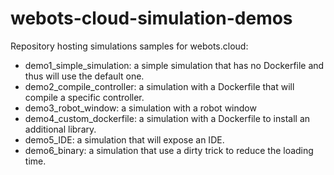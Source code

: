 # webots-cloud-simulation-demos
Repository hosting simulations samples for webots.cloud:
 - demo1_simple_simulation: a simple simulation that has no Dockerfile and thus will use the default one.
 - demo2_compile_controller: a simulation with a Dockerfile that will compile a specific controller.
 - demo3_robot_window: a simulation with a robot window
 - demo4_custom_dockerfile: a simulation with a Dockerfile to install an additional library.
 - demo5_IDE: a simulation that will expose an IDE.
 - demo6_binary: a simulation that use a dirty trick to reduce the loading time.
